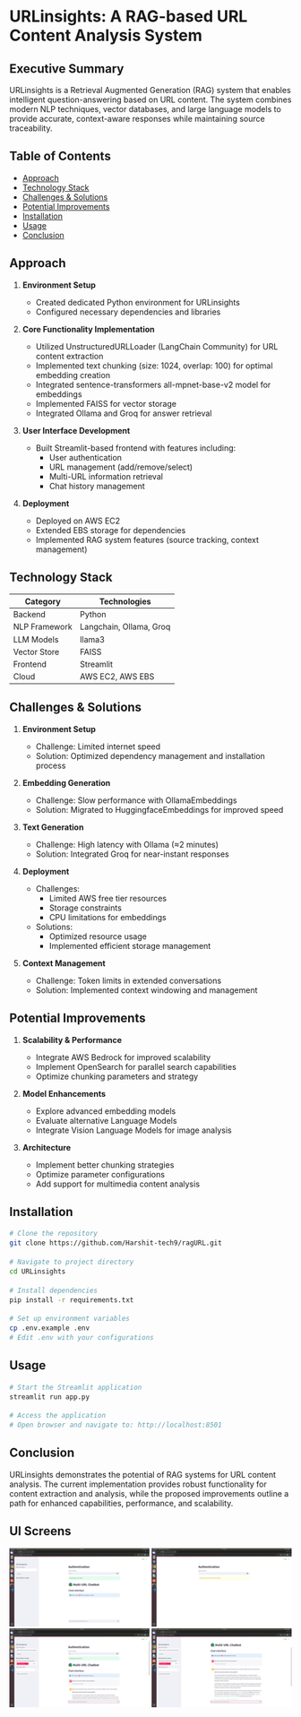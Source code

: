 # URLinsights: A RAG-based URL Content Analysis System

## Executive Summary
URLinsights is a Retrieval Augmented Generation (RAG) system that enables intelligent question-answering based on URL content. The system combines modern NLP techniques, vector databases, and large language models to provide accurate, context-aware responses while maintaining source traceability.

## Table of Contents
- [Approach](#approach)
- [Technology Stack](#technology-stack)
- [Challenges & Solutions](#challenges--solutions)
- [Potential Improvements](#potential-improvements)
- [Installation](#installation)
- [Usage](#usage)
- [Conclusion](#conclusion)

## Approach
1. **Environment Setup**
   - Created dedicated Python environment for URLinsights
   - Configured necessary dependencies and libraries

2. **Core Functionality Implementation**
   - Utilized UnstructuredURLLoader (LangChain Community) for URL content extraction
   - Implemented text chunking (size: 1024, overlap: 100) for optimal embedding creation
   - Integrated sentence-transformers all-mpnet-base-v2 model for embeddings
   - Implemented FAISS for vector storage
   - Integrated Ollama and Groq for answer retrieval

3. **User Interface Development**
   - Built Streamlit-based frontend with features including:
     - User authentication
     - URL management (add/remove/select)
     - Multi-URL information retrieval
     - Chat history management
     
4. **Deployment**
   - Deployed on AWS EC2
   - Extended EBS storage for dependencies
   - Implemented RAG system features (source tracking, context management)

## Technology Stack

| Category        | Technologies                |
|----------------|----------------------------|
| Backend        | Python                     |
| NLP Framework  | Langchain, Ollama, Groq   |
| LLM Models     | llama3                    |
| Vector Store   | FAISS                     |
| Frontend       | Streamlit                 |
| Cloud          | AWS EC2, AWS EBS          |

## Challenges & Solutions

1. **Environment Setup**
   - Challenge: Limited internet speed
   - Solution: Optimized dependency management and installation process

2. **Embedding Generation**
   - Challenge: Slow performance with OllamaEmbeddings
   - Solution: Migrated to HuggingfaceEmbeddings for improved speed

3. **Text Generation**
   - Challenge: High latency with Ollama (≈2 minutes)
   - Solution: Integrated Groq for near-instant responses

4. **Deployment**
   - Challenges:
     - Limited AWS free tier resources
     - Storage constraints
     - CPU limitations for embeddings
   - Solutions:
     - Optimized resource usage
     - Implemented efficient storage management
     
5. **Context Management**
   - Challenge: Token limits in extended conversations
   - Solution: Implemented context windowing and management

## Potential Improvements

1. **Scalability & Performance**
   - Integrate AWS Bedrock for improved scalability
   - Implement OpenSearch for parallel search capabilities
   - Optimize chunking parameters and strategy

2. **Model Enhancements**
   - Explore advanced embedding models
   - Evaluate alternative Language Models
   - Integrate Vision Language Models for image analysis

3. **Architecture**
   - Implement better chunking strategies
   - Optimize parameter configurations
   - Add support for multimedia content analysis

## Installation
```bash
# Clone the repository
git clone https://github.com/Harshit-tech9/ragURL.git

# Navigate to project directory
cd URLinsights

# Install dependencies
pip install -r requirements.txt

# Set up environment variables
cp .env.example .env
# Edit .env with your configurations
```

## Usage
```bash
# Start the Streamlit application
streamlit run app.py

# Access the application
# Open browser and navigate to: http://localhost:8501
```

## Conclusion
URLinsights demonstrates the potential of RAG systems for URL content analysis. The current implementation provides robust functionality for content extraction and analysis, while the proposed improvements outline a path for enhanced capabilities, performance, and scalability. 

## UI Screens 

<!-- Features Screenshot Grid -->
<p float="left">
  <img src="./images/AddURL.png" width="250" />

  <img src="./images/Authentication.png" width="250" /> 
  
  <img src="./images/chat1.png" width="250" />
  
  <img src="./images/chat2.png" width="250" />
</p>
